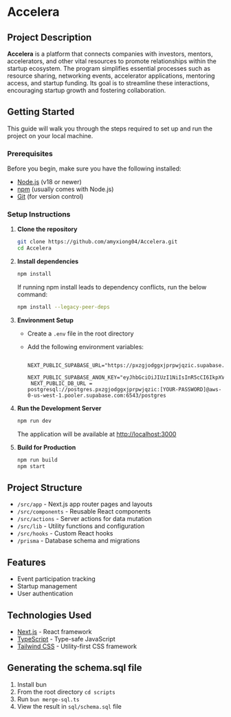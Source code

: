# Accelera

## Project Description

<b>Accelera</b> is a platform that connects companies with investors, mentors, accelerators, and other vital resources to promote relationships within the startup ecosystem. The program simplifies essential processes such as resource sharing, networking events, accelerator applications, mentoring access, and startup funding. Its goal is to streamline these interactions, encouraging startup growth and fostering collaboration.

## Getting Started

This guide will walk you through the steps required to set up and run the project on your local machine.

### Prerequisites

Before you begin, make sure you have the following installed:

- [Node.js](https://nodejs.org/) (v18 or newer)
- [npm](https://www.npmjs.com/) (usually comes with Node.js)
- [Git](https://git-scm.com/) (for version control)

### Setup Instructions

1. **Clone the repository**

   ```bash
   git clone https://github.com/amyxiong04/Accelera.git
   cd Accelera
   ```

2. **Install dependencies**

   ```bash
   npm install
   ```
   If running npm install leads to dependency conflicts, run the below command:
   ```bash
   npm install --legacy-peer-deps
   ```

3. **Environment Setup**
   - Create a `.env` file in the root directory
   - Add the following environment variables:

     ```
      NEXT_PUBLIC_SUPABASE_URL="https://pxzgjodggxjprpwjqzic.supabase.co/"
                        NEXT_PUBLIC_SUPABASE_ANON_KEY="eyJhbGciOiJIUzI1NiIsInR5cCI6IkpXVCJ9.eyJpc3MiOiJzdXBhYmFzZSIsInJlZiI6InB4emdqb2RnZ3hqcHJwd2pxemljIiwicm9sZSI6InNlcnZpY2Vfcm9sZSIsImlhdCI6MTc0MTY2NzM5MCwiZXhwIjoyMDU3MjQzMzkwfQ.cMfdacGFFyU875esn1YdzDMaNh9Yx_KEP4tt5ncgD_Y"
      NEXT_PUBLIC_DB_URL = postgresql://postgres.pxzgjodggxjprpwjqzic:[YOUR-PASSWORD]@aws-0-us-west-1.pooler.supabase.com:6543/postgres
     ```
4. **Run the Development Server**

   ```bash
   npm run dev
   ```

   The application will be available at [http://localhost:3000](http://localhost:3000)

5. **Build for Production**
   ```bash
   npm run build
   npm start
   ```

## Project Structure

- `/src/app` - Next.js app router pages and layouts
- `/src/components` - Reusable React components
- `/src/actions` - Server actions for data mutation
- `/src/lib` - Utility functions and configuration
- `/src/hooks` - Custom React hooks
- `/prisma` - Database schema and migrations

## Features

- Event participation tracking
- Startup management
- User authentication

## Technologies Used

- [Next.js](https://nextjs.org/) - React framework
- [TypeScript](https://www.typescriptlang.org/) - Type-safe JavaScript
- [Tailwind CSS](https://tailwindcss.com/) - Utility-first CSS framework

## Generating the schema.sql file

1. Install bun
2. From the root directory `cd scripts`
3. Run `bun merge-sql.ts`
4. View the result in `sql/schema.sql` file

